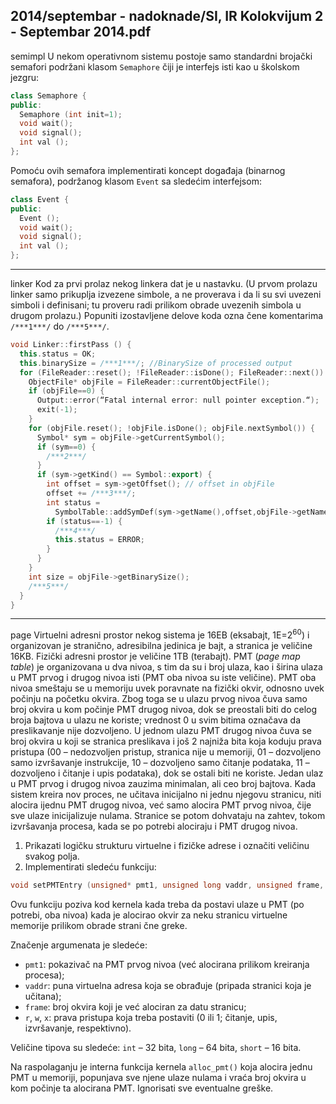 2014/septembar - nadoknade/SI, IR Kolokvijum 2 - Septembar 2014.pdf
--------------------------------------------------------------------------------
semimpl
U nekom operativnom sistemu postoje samo standardni brojački semafori podržani klasom
`Semaphore` čiji je interfejs isti kao u školskom jezgru:
```cpp
class Semaphore {
public:
  Semaphore (int init=1);
  void wait();
  void signal();
  int val ();
};
```
Pomoću ovih semafora implementirati koncept događaja (binarnog semafora), podržanog
klasom `Event` sa sledećim interfejsom:
```cpp
class Event {
public:
  Event ();
  void wait();
  void signal();
  int val ();
};
```

--------------------------------------------------------------------------------
linker
Kod za prvi prolaz nekog linkera dat je u nastavku. (U prvom prolazu linker samo prikuplja
izvezene simbole, a ne proverava i da li su svi uvezeni simboli i definisani;  tu proveru radi
prilikom obrade uvezenih simbola u drugom prolazu.) Popuniti izostavljene delove koda
ozna
čene komentarima `/***1***/` do `/***5***/`.
```cpp
void Linker::firstPass () {
  this.status = OK;
  this.binarySize = /***1***/; //BinarySize of processed output
  for (FileReader::reset(); !FileReader::isDone(); FileReader::next()) {
    ObjectFile* objFile = FileReader::currentObjectFile();
    if (objFile==0) {
      Output::error(“Fatal internal error: null pointer exception.“);
      exit(-1);
    }
    for (objFile.reset(); !objFile.isDone(); objFile.nextSymbol()) {
      Symbol* sym = objFile->getCurrentSymbol();
      if (sym==0) {
        /***2***/
      }
      if (sym->getKind() == Symbol::export) {
        int offset = sym->getOffset(); // offset in objFile
        offset += /***3***/;
        int status =
          SymbolTable::addSymDef(sym->getName(),offset,objFile->getName());
        if (status==-1) {
          /***4***/
          this.status = ERROR;
        }
      }
    }
    int size = objFile->getBinarySize();
    /***5***/
  }
}
```

--------------------------------------------------------------------------------
page
Virtuelni adresni prostor nekog sistema je 16EB (eksabajt, 1E=$2^{60}$) i organizovan je stranično,
adresibilna jedinica je bajt, a stranica je veličine 16KB. Fizički adresni prostor je veličine 1TB
(terabajt). PMT (*page map table*) je organizovana u dva nivoa, s tim da su i broj ulaza, kao i
širina ulaza u PMT prvog i drugog nivoa isti (PMT oba nivoa su iste veličine). PMT oba nivoa smeštaju se u memoriju uvek poravnate na fizički okvir, odnosno uvek počinju na početku
okvira. Zbog toga se u ulazu prvog nivoa čuva samo broj okvira u kom počinje PMT drugog
nivoa, dok se preostali biti do celog broja bajtova u ulazu ne koriste; vrednost 0 u svim bitima
označava da preslikavanje nije dozvoljeno. U jednom ulazu PMT drugog nivoa čuva se broj
okvira u koji se stranica preslikava i još 2 najniža bita koja koduju prava pristupa (00 –
nedozvoljen pristup, stranica nije u memoriji, 01 –  dozvoljeno samo izvršavanje instrukcije,
10 –  dozvoljeno samo čitanje podataka, 11 –  dozvoljeno i čitanje i upis podataka), dok se
ostali biti ne koriste. Jedan ulaz u PMT prvog i drugog nivoa zauzima minimalan, ali ceo broj
bajtova. Kada sistem kreira nov proces, ne učitava inicijalno ni jednu njegovu stranicu, niti
alocira ijednu PMT drugog nivoa, već samo alocira PMT prvog nivoa, čije sve ulaze
inicijalizuje nulama. Stranice se potom dohvataju na zahtev, tokom izvršavanja procesa, kada
se po potrebi alociraju i PMT drugog nivoa.

1. Prikazati logičku strukturu virtuelne i fizičke adrese i označiti veličinu svakog polja.
2. Implementirati sledeću funkciju:
```cpp
void setPMTEntry (unsigned* pmt1, unsigned long vaddr, unsigned frame, short r, short w, short x);
```
Ovu funkciju poziva kod kernela kada treba da postavi ulaze u PMT (po potrebi, oba nivoa)
kada je alocirao okvir za neku stranicu virtuelne memorije prilikom obrade strani
čne greke.

Značenje argumenata je sledeće:

- `pmt1`: pokazivač na PMT prvog nivoa (već alocirana prilikom kreiranja procesa);
- `vaddr`: puna virtuelna adresa koja se obrađuje (pripada stranici koja je učitana);
- `frame`: broj okvira koji je već alociran za datu stranicu;
- `r`, `w`, `x`: prava pristupa koja treba postaviti (0 ili 1; čitanje, upis, izvršavanje, respektivno).

Veličine tipova su sledeće: `int` – 32 bita, `long` – 64 bita, `short` – 16 bita.

Na raspolaganju je interna funkcija kernela `alloc_pmt()`  koja alocira jednu PMT u
memoriji, popunjava sve njene ulaze nulama i vraća broj okvira u kom počinje ta alocirana
PMT. Ignorisati sve eventualne greške.
